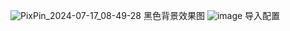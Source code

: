 ![PixPin_2024-07-17_08-49-28](https://github.com/user-attachments/assets/9229f77f-289e-452d-8616-6c8f495bda7e)
黑色背景效果图
![image](https://github.com/user-attachments/assets/96d0fb74-41d2-4017-916c-908cda3f285b)
导入配置
